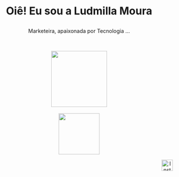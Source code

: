 <h1>
  <p align="center">
    Oiê! Eu sou a Ludmilla Moura 
  </p>
</h1>

<p align="center">
  Marketeira, apaixonada por Tecnologia ... 
</p>

<br>

<div> 
  <p align="center">
    <a href="https://github.com/Ludmourasa">
      <img height="150em" src="https://github-readme-stats.vercel.app/api?username=Ludmourasa&theme=rose_pine&show_icons=true"/>
  <br><br>
      <img height="110em" src="https://github-readme-stats.vercel.app/api/top-langs/?username=Ludmourasa&layout=compact&langs_count=8&theme=rose_pine"/>
  </p>
</div>

<div> 
  <p align="center">
     <a href="https://www.instagram.com//">
         <img align="right" alt="Instagram" src="https://cdn.discordapp.com/attachments/836712599180935248/983117007748747354/unknown.png"
         width=30" height="30">
      </a>
                              
